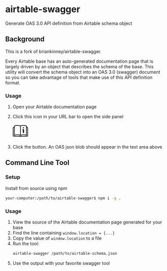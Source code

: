 airtable-swagger
===

Generate OAS 3.0 API definition from Airtable schema object

Background
---

This is a fork of briankinney/airtable-swagger.

Every Airtable base has an auto-generated documentation page that is largely driven by an object that describes the
schema of the base. This utility will convert the schema object into an OAS 3.0 (swagger) document so you can take
advantage of tools that make use of this API definition format.

### Usage

1. Open your Airtable documentation page
2. Click this icon in your URL bar to open the side panel

    ![Url bar icon](plugin/icons/icons8-user-manual-48.png)
3. Click the button. An OAS json blob should appear in the text area above

Command Line Tool
---

### Setup

Install from source using npm
```bash
your-computer:/path/to/airtable-swagger$ npm i -g .
```

### Usage

1. View the source of the Airtable documentation page generated for your base
2. Find the line containing `window.location = {...}`
3. Copy the value of `window.location` to a file
4. Run the tool:
    ```bash
    airtable-swagger /path/to/airtable-schema.json
    ```
5. Use the output with your favorite swagger tool
